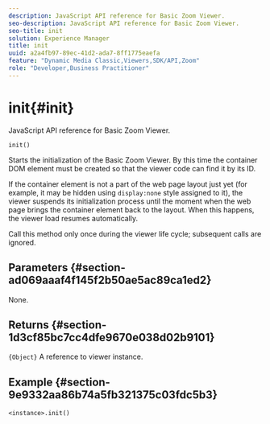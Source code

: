 ```yaml
---
description: JavaScript API reference for Basic Zoom Viewer.
seo-description: JavaScript API reference for Basic Zoom Viewer.
seo-title: init
solution: Experience Manager
title: init
uuid: a2a4fb97-89ec-41d2-ada7-8ff1775eaefa
feature: "Dynamic Media Classic,Viewers,SDK/API,Zoom"
role: "Developer,Business Practitioner"
---
```


# init{#init}

JavaScript API reference for Basic Zoom Viewer.

 `init()`

Starts the initialization of the Basic Zoom Viewer. By this time the container DOM element must be created so that the viewer code can find it by its ID.

If the container element is not a part of the web page layout just yet (for example, it may be hidden using `display:none` style assigned to it), the viewer suspends its initialization process until the moment when the web page brings the container element back to the layout. When this happens, the viewer load resumes automatically.

Call this method only once during the viewer life cycle; subsequent calls are ignored.

## Parameters {#section-ad069aaaf4f145f2b50ae5ac89ca1ed2}

None.

## Returns {#section-1d3cf85bc7cc4dfe9670e038d02b9101}

`{Object}` A reference to viewer instance.

## Example {#section-9e9332aa86b74a5fb321375c03fdc5b3}

```
<instance>.init()
```

